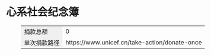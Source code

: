 # 心系社会纪念簿

<figure class="table" style="width:1200px;">
      <table>
        <tbody>
          <tr>
            <td style="background-color:#f0f0f0;">捐款总额</td>
            <td>0</td>
          </tr>
          <tr>
            <td style="background-color:#f0f0f0;">单次捐款路径</td>
            <td>https://www.unicef.cn/take-action/donate-once</td>
          </tr>
        </tbody>
      </table>
    </figure>
